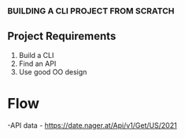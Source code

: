 ### BUILDING A CLI PROJECT FROM SCRATCH

## Project Requirements
1. Build a CLI
2. Find an API
3. Use good OO design

# Flow
-API data - https://date.nager.at/Api/v1/Get/US/2021


